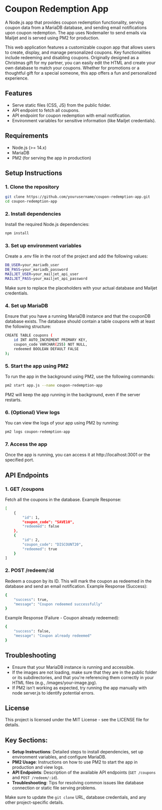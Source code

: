 # Coupon Redemption App

A Node.js app that provides coupon redemption functionality, serving coupon data from a MariaDB database, and sending email notifications upon coupon redemption. The app uses Nodemailer to send emails via Mailjet and is served using PM2 for production.

This web application features a customizable coupon app that allows users to create, display, and manage personalized coupons. Key functionalities include redeeming and disabling coupons. Originally designed as a Christmas gift for my partner, you can easily edit the HTML and create your own database to match your coupons. Whether for promotions or a thoughtful gift for a special someone, this app offers a fun and personalized experience.

## Features

- Serve static files (CSS, JS) from the public folder.
- API endpoint to fetch all coupons.
- API endpoint for coupon redemption with email notification.
- Environment variables for sensitive information (like Mailjet credentials).

## Requirements

- Node.js (>= 14.x)
- MariaDB
- PM2 (for serving the app in production)

## Setup Instructions

### 1. Clone the repository

```bash
git clone https://github.com/yourusername/coupon-redemption-app.git
cd coupon-redemption-app
```

### 2. Install dependencies

Install the required Node.js dependencies:

```bash
npm install
```

### 3. Set up environment variables

Create a .env file in the root of the project and add the following values:

```bash
DB_USER=your_mariadb_user
DB_PASS=your_mariadb_password
MAILJET_USER=your_mailjet_api_user
MAILJET_PASS=your_mailjet_api_password
```

Make sure to replace the placeholders with your actual database and Mailjet credentials.

### 4. Set up MariaDB

Ensure that you have a running MariaDB instance and that the couponDB database exists. The database should contain a table coupons with at least the following structure:

```bash
CREATE TABLE coupons (
    id INT AUTO_INCREMENT PRIMARY KEY,
    coupon_code VARCHAR(255) NOT NULL,
    redeemed BOOLEAN DEFAULT FALSE
);
```

### 5. Start the app using PM2

To run the app in the background using PM2, use the following commands:

```bash
pm2 start app.js --name coupon-redemption-app
```

PM2 will keep the app running in the background, even if the server restarts.

### 6. (Optional) View logs

You can view the logs of your app using PM2 by running:

```bash
pm2 logs coupon-redemption-app
```

### 7. Access the app

Once the app is running, you can access it at http://localhost:3001 or the specified port.

## API Endpoints

### 1. GET /coupons

Fetch all the coupons in the database.
Example Response:

```bash
[
    {
        "id": 1,
        "coupon_code": "SAVE10",
        "redeemed": false
    },
    {
        "id": 2,
        "coupon_code": "DISCOUNT20",
        "redeemed": true
    }
]
```

### 2. POST /redeem/:id

Redeem a coupon by its ID. This will mark the coupon as redeemed in the database and send an email notification.
Example Response (Success):

```bash
{
    "success": true,
    "message": "Coupon redeemed successfully"
}
```

Example Response (Failure - Coupon already redeemed):

```bash
{
    "success": false,
    "message": "Coupon already redeemed"
}
```

## Troubleshooting

- Ensure that your MariaDB instance is running and accessible.
- If the images are not loading, make sure that they are in the public folder or its subdirectories, and that you're referencing them correctly in your HTML files (e.g., /images/your-image.jpg).
- If PM2 isn't working as expected, try running the app manually with node server.js to identify potential errors.

## License

This project is licensed under the MIT License - see the LICENSE file for details.


## Key Sections:

- **Setup Instructions**: Detailed steps to install dependencies, set up environment variables, and configure MariaDB.
- **PM2 Usage**: Instructions on how to use PM2 to start the app in production and view logs.
- **API Endpoints**: Description of the available API endpoints (`GET /coupons` and `POST /redeem/:id`).
- **Troubleshooting**: Tips for resolving common issues like database connection or static file serving problems.

Make sure to update the `git clone` URL, database credentials, and any other project-specific details.
